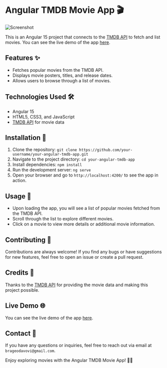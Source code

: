 # Angular TMDB Movie App 🎬

![Screenshot](https://lh3.googleusercontent.com/u/0/drive-viewer/AITFw-zWoH2kmqB-75nVnue855rHwmAuxTK2NfDqLDGUlDSrkFe51YlusRO2_wbvCxzbbm4wvkyBpbbJf4WpbjoaJpLXxByQFw=w1920-h1080)

This is an Angular 15 project that connects to the [TMDB API](https://www.themoviedb.org/documentation/api) to fetch and list movies. You can see the live demo of the app [here](https://angulartmdb.000webhostapp.com/movies).

## Features ✨

- Fetches popular movies from the TMDB API.
- Displays movie posters, titles, and release dates.
- Allows users to browse through a list of movies.

## Technologies Used 🛠️

- Angular 15
- HTML5, CSS3, and JavaScript
- [TMDB API](https://www.themoviedb.org/documentation/api) for movie data

## Installation 🚀

1. Clone the repository: `git clone https://github.com/your-username/your-angular-tmdb-app.git`
2. Navigate to the project directory: `cd your-angular-tmdb-app`
3. Install dependencies: `npm install`
4. Run the development server: `ng serve`
5. Open your browser and go to `http://localhost:4200/` to see the app in action.

## Usage 🎥

- Upon loading the app, you will see a list of popular movies fetched from the TMDB API.
- Scroll through the list to explore different movies.
- Click on a movie to view more details or additional movie information.

## Contributing 🤝

Contributions are always welcome! If you find any bugs or have suggestions for new features, feel free to open an issue or create a pull request.

## Credits 👏

Thanks to the [TMDB API](https://www.themoviedb.org/documentation/api) for providing the movie data and making this project possible.

## Live Demo 🌐

You can see the live demo of the app [here](https://angulartmdb.000webhostapp.com/movies).

## Contact 📧

If you have any questions or inquiries, feel free to reach out via email at `brageodavovi@gmail.com`.

Enjoy exploring movies with the Angular TMDB Movie App! 🍿🎉
